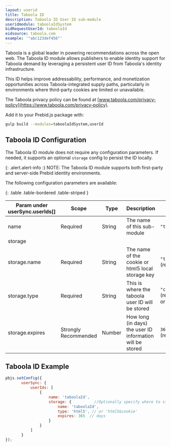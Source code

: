 ```yaml
---
layout: userid
title: Taboola ID
description: Taboola ID User ID sub-module
useridmodule: taboolaIdSystem
bidRequestUserId: taboolaId
eidsource: taboola.com
example: '"abc123def456"'
---
```



Taboola is a global leader in powering recommendations across the open web. The Taboola ID module allows publishers to enable identity support for Taboola demand by leveraging a persistent user ID from Taboola's identity infrastructure.

This ID helps improve addressability, performance, and monetization opportunities across Taboola-integrated supply paths, particularly in environments where third-party cookies are limited or unavailable.

The Taboola privacy policy can be found at [www.taboola.com/privacy-policy](https://www.taboola.com/privacy-policy).

Add it to your Prebid.js package with:

```bash
gulp build --modules=taboolaIdSystem,userId
```

## Taboola ID Configuration

The Taboola ID module does not require any configuration parameters. If needed, it supports an optional `storage` config to persist the ID locally.

{: .alert.alert-info :}
NOTE: The Taboola ID module supports both first-party and server-side Prebid identity environments.

The following configuration parameters are available:

{: .table .table-bordered .table-striped }

| Param under userSync.userIds[] | Scope | Type | Description                                               | Example                                                   |
| --- | --- | --- |-----------------------------------------------------------|-----------------------------------------------------------|
| name | Required | String | The name of this sub-module                               | `"taboolaId"`                                             |
| storage |||                                                           |                                                           |
| storage.name | Required | String | The name of the cookie or html5 local storage key         | `"taboolaId"` (recommended)                               |
| storage.type | Required | String | This is where the taboola user ID will be stored          | `"cookie&html5"` (recommended) or `"html5"` |
| storage.expires | Strongly Recommended | Number | How long (in days) the user ID information will be stored | `365` (recommended)                                       |

## Taboola ID Example

```javascript
pbjs.setConfig({
       userSync: {
           userIds: [
               {
                   name: 'taboolaId',
                   storage: {          //Optionally specify where to store the ID, e.g. cookies or localStorage
                       name: 'taboolaId',
                       type: 'html5', // or 'html5&cookie'
                       expires: 365  // days
                   }
               }
           ]
       }
});
```
